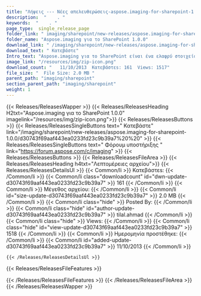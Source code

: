 ```yaml
---
title: "Λήψεις --- Νέες απελευθερώσεις-aspose.imaging-for-sharepoint-1.0.0." 
description:  "    . " 
keywords:  "    . " 
page_type:  single_release_page
folder_link: " imaging/sharepoint/new-releases/aspose.imaging-for-sharepoint-1.0.0/"
folder_name: "Aspose.imaging για το SharePoint 1.0.0"
download_link: " /imaging/sharepoint/new-releases/aspose.imaging-for-sharepoint-1.0.0/d30743f69aaf443ea0233fd23c9b39a7"
download_text: " Κατεβάστε"
Intro_text: "Aspose.imaging για το SharePoint είναι ένα ελαφρύ στοιχείο βάρους που κάνει το Sharep σας ..."
image_link: "/resources/img/zip-icon.png"
download_count: "   11/10/2013  Κατεβάστεs: 161  Views: 1517"
file_size: "  File Size: 2.0 MB "
parent_path: "imaging/sharepoint"
section_parent_path: "imaging/sharepoint"
weight: 1
---
```


{{< Releases/ReleasesWapper >}}
  {{< Releases/ReleasesHeading H2txt="Aspose.imaging για το SharePoint 1.0.0" imagelink="/resources/img/zip-icon.png">}}
  {{< Releases/ReleasesButtons >}}
    {{< Releases/ReleasesSingleButtons text=" Κατεβάστε" link="/imaging/sharepoint/new-releases/aspose.imaging-for-sharepoint-1.0.0/d30743f69aaf443ea0233fd23c9b39a7%20%20" >}}
    {{< Releases/ReleasesSingleButtons text=" Φόρουμ υποστήριξης " link="https://forum.aspose.com/c/imaging" >}}
  {{< Releases/ReleasesButtons >}}
  {{< Releases/ReleasesFileArea >}}
    {{< Releases/ReleasesHeading h4txt="Λεπτομέρειες αρχείου">}}
    {{< Releases/ReleasesDetailsUl >}}
            {{< Common/li  >}} Κατεβάστεs: {{< /Common/li >}} 
      {{< Common/li class="downloadcount" id="dwn-update-d30743f69aaf443ea0233fd23c9b39a7" >}} 161 {{< /Common/li >}} 
      {{< Common/li  >}} Μέγεθος αρχείου: {{< /Common/li >}} 
      {{< Common/li id="size-update-d30743f69aaf443ea0233fd23c9b39a7" >}} 2.0 MB {{< /Common/li >}} 
      {{< Common/li  class="hide" >}} Posted By: {{< /Common/li >}} 
      {{< Common/li class="hide" id="author-update-d30743f69aaf443ea0233fd23c9b39a7" >}} tilal.ahmad {{< /Common/li >}} 
      {{< Common/li class="hide"  >}} Views: {{< /Common/li >}} 
      {{< Common/li class="hide" id="view-update-d30743f69aaf443ea0233fd23c9b39a7" >}} 1518 {{< /Common/li >}} 
      {{< Common/li  >}} Ημερομηνία προστέθηκε: {{< /Common/li >}} 
      {{< Common/li id="added-update-d30743f69aaf443ea0233fd23c9b39a7" >}} 11/10/2013 {{< /Common/li >}} 

    {{< /Releases/ReleasesDetailsUl >}}

  {{< Releases/ReleasesFileFeatures >}}
      
  {{< /Releases/ReleasesFileFeatures >}}
 {{< /Releases/ReleasesFileArea >}}
{{< /Releases/ReleasesWapper >}}


